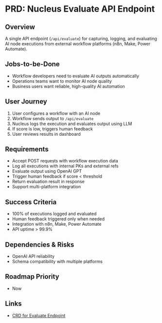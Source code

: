 # PRD: Nucleus Evaluate API Endpoint

## Overview
A single API endpoint (`/api/evaluate`) for capturing, logging, and evaluating AI node executions from external workflow platforms (n8n, Make, Power Automate).

## Jobs-to-be-Done
- Workflow developers need to evaluate AI outputs automatically
- Operations teams want to monitor AI node quality
- Business users want reliable, high-quality AI automation

## User Journey
1. User configures a workflow with an AI node
2. Workflow sends output to `/api/evaluate`
3. Nucleus logs the execution and evaluates output using LLM
4. If score is low, triggers human feedback
5. User reviews results in dashboard

## Requirements
- Accept POST requests with workflow execution data
- Log all executions with internal PKs and external refs
- Evaluate output using OpenAI GPT
- Trigger human feedback if score < threshold
- Return evaluation result in response
- Support multi-platform integration

## Success Criteria
- 100% of executions logged and evaluated
- Human feedback triggered only when needed
- Integration with n8n, Make, Power Automate
- API uptime > 99.9%

## Dependencies & Risks
- OpenAI API reliability
- Schema compatibility with multiple platforms

## Roadmap Priority
- Now

## Links
- [CRD for Evaluate Endpoint](../change-requests/CRD-nucleus-evaluate-endpoint.md) 